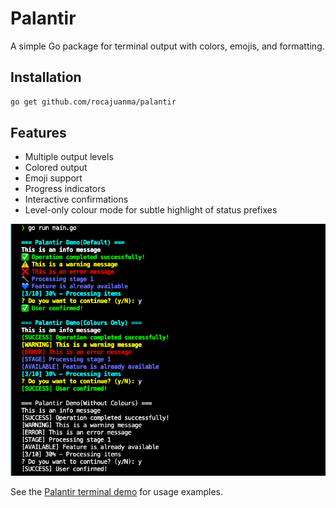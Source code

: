 # Palantir

A simple Go package for terminal output with colors, emojis, and formatting.

## Installation

```bash
go get github.com/rocajuanma/palantir
```

## Features

- Multiple output levels
- Colored output
- Emoji support
- Progress indicators
- Interactive confirmations
- Level-only colour mode for subtle highlight of status prefixes


<p align="center">
  <img src="./cmd/terminal/terminal.png" alt="Palantir Demo">
</p>


See the [Palantir terminal demo](cmd/terminal/README.md) for usage examples.
